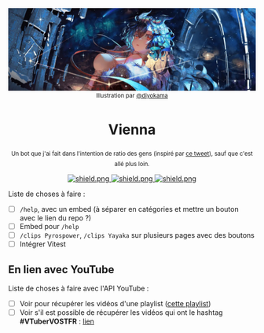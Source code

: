 <div align="center">
  <a href="https://twitch.tv/Vienna" target="_blank">
    <img src="/images/banner.webp" alt="Vienna, illustration par @diyokama" />
  </a>
  <sup>
    Illustration par <a href="https://twitter.com/diyokama" target="_blank">@diyokama</a>
  </sup>
  <h1>Vienna</h1>
  <p>
    <sub>Un bot que j'ai fait dans l'intention de ratio des gens (inspiré par <a href="https://twitter.com/viennavtuber/status/1481998814944837633" target="_blank">ce tweet</a>), sauf que c'est allé plus loin.</sub>
  </p>
</div>

<div align="center">
  <a href="https://discord.js.org/" target="_blank">
    <img src="https://img.shields.io/github/package-json/dependency-version/Pyrospower/Vienna-Bot/discord.js?color=rgb%2849%2C%20120%2C%20198%29" alt="shield.png" />
  </a>
  <a href="https://typescriptlang.org/" target="_blank">
    <img src="https://img.shields.io/github/package-json/dependency-version/Pyrospower/Vienna-Bot/dev/typescript?color=rgb%2849%2C%20120%2C%20198%29" alt="shield.png" />
  </a>
  <a href="#">
    <img src="https://img.shields.io/github/last-commit/Pyrospower/Vienna-Bot" alt="shield.png" />
  </a>
</div>

Liste de choses à faire :

- [ ] `/help`, avec un embed (à séparer en catégories et mettre un bouton avec le lien du repo ?)
- [ ] Embed pour `/help`
- [ ] `/clips Pyrospower`, `/clips Yayaka` sur plusieurs pages avec des boutons
- [ ] Intégrer Vitest

## En lien avec YouTube

Liste de choses à faire avec l'API YouTube :

- [ ] Voir pour récupérer les vidéos d'une playlist ([cette playlist](https://youtube.com/playlist?list=PLJDM6ZLBk7fdgmGfvMvbo6DcO-WRH2sz6))
- [ ] Voir s'il est possible de récupérer les vidéos qui ont le hashtag **#VTuberVOSTFR** : [lien](https://youtube.com/hashtag/vtubervostfr)
